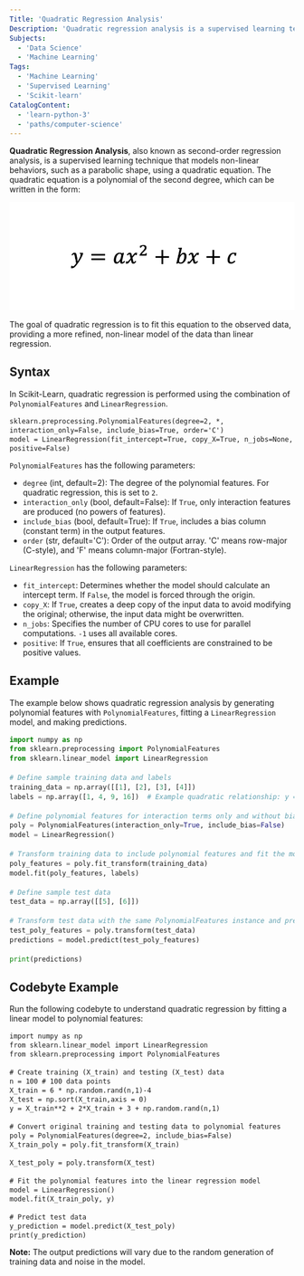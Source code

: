 ```yaml
---
Title: 'Quadratic Regression Analysis'
Description: 'Quadratic regression analysis is a supervised learning technique that models non-linear behaviors such as a parabolic shape with a quadratic equation.'
Subjects:
  - 'Data Science'
  - 'Machine Learning'
Tags:
  - 'Machine Learning'
  - 'Supervised Learning'
  - 'Scikit-learn'
CatalogContent:
  - 'learn-python-3'
  - 'paths/computer-science'
---
```


**Quadratic Regression Analysis**, also known as second-order regression analysis, is a supervised learning technique that models non-linear behaviors, such as a parabolic shape, using a quadratic equation. The quadratic equation is a polynomial of the second degree, which can be written in the form:

![The quadratic equation](https://raw.githubusercontent.com/Codecademy/docs/main/media/quadratic-equation.png)

The goal of quadratic regression is to fit this equation to the observed data, providing a more refined, non-linear model of the data than linear regression.

## Syntax

In Scikit-Learn, quadratic regression is performed using the combination of `PolynomialFeatures` and `LinearRegression`.

```pseudo
sklearn.preprocessing.PolynomialFeatures(degree=2, *, interaction_only=False, include_bias=True, order='C')
model = LinearRegression(fit_intercept=True, copy_X=True, n_jobs=None, positive=False)
```

`PolynomialFeatures` has the following parameters:

- `degree` (int, default=2): The degree of the polynomial features. For quadratic regression, this is set to `2`.
- `interaction_only` (bool, default=False): If `True`, only interaction features are produced (no powers of features).
- `include_bias` (bool, default=True): If `True`, includes a bias column (constant term) in the output features.
- `order` (str, default='C'): Order of the output array. 'C' means row-major (C-style), and 'F' means column-major (Fortran-style).

`LinearRegression` has the following parameters:

- `fit_intercept`: Determines whether the model should calculate an intercept term. If `False`, the model is forced through the origin.
- `copy_X`: If `True`, creates a deep copy of the input data to avoid modifying the original; otherwise, the input data might be overwritten.
- `n_jobs`: Specifies the number of CPU cores to use for parallel computations. `-1` uses all available cores.
- `positive`: If `True`, ensures that all coefficients are constrained to be positive values.

## Example

The example below shows quadratic regression analysis by generating polynomial features with `PolynomialFeatures`, fitting a `LinearRegression` model, and making predictions.

```py
import numpy as np
from sklearn.preprocessing import PolynomialFeatures
from sklearn.linear_model import LinearRegression

# Define sample training data and labels
training_data = np.array([[1], [2], [3], [4]])
labels = np.array([1, 4, 9, 16])  # Example quadratic relationship: y = x^2

# Define polynomial features for interaction terms only and without bias term
poly = PolynomialFeatures(interaction_only=True, include_bias=False)
model = LinearRegression()

# Transform training data to include polynomial features and fit the model
poly_features = poly.fit_transform(training_data)
model.fit(poly_features, labels)

# Define sample test data
test_data = np.array([[5], [6]])

# Transform test data with the same PolynomialFeatures instance and predict labels
test_poly_features = poly.transform(test_data)
predictions = model.predict(test_poly_features)

print(predictions)
```

## Codebyte Example

Run the following codebyte to understand quadratic regression by fitting a linear model to polynomial features:

``` codebyte/python
import numpy as np
from sklearn.linear_model import LinearRegression
from sklearn.preprocessing import PolynomialFeatures

# Create training (X_train) and testing (X_test) data
n = 100 # 100 data points
X_train = 6 * np.random.rand(n,1)-4
X_test = np.sort(X_train,axis = 0)
y = X_train**2 + 2*X_train + 3 + np.random.rand(n,1)

# Convert original training and testing data to polynomial features
poly = PolynomialFeatures(degree=2, include_bias=False)
X_train_poly = poly.fit_transform(X_train)

X_test_poly = poly.transform(X_test)

# Fit the polynomial features into the linear regression model
model = LinearRegression()
model.fit(X_train_poly, y)

# Predict test data
y_prediction = model.predict(X_test_poly)
print(y_prediction)
```

**Note:** The output predictions will vary due to the random generation of training data and noise in the model.
